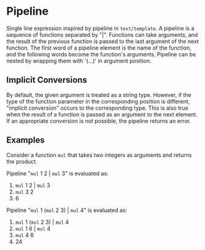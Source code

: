 # Pipeline

Single line expression inspired by pipeline in `text/template`. A pipeline is a sequence of functions separated by "|". Functions can take arguments, and the result of the previous function is passed to the last argument of the next function. The first word of a pipeline element is the name of the function, and the following words become the function's arguments. Pipeline can be nested by wrapping them with '(...)' in argument position.

## Implicit Conversions

By default, the given argument is treated as a string type. However, if the type of the function parameter in the corresponding position is different, "implicit conversion" occurs to the corresponding type. This is also true when the result of a function is passed as an argument to the next element. If an appropriate conversion is not possible, the pipeline returns an error.

## Examples

Consider a function `mul` that takes two integers as arguments and returns the product.

Pipeline "`mul` 1 2 \| `mul` 3" is evaluated as:
1. `mul` 1 2 | `mul` 3
2. `mul` 3 2
3. 6

Pipeline "`mul` 1 (`mul` 2 3) | `mul` 4" is evaluated as:
1. `mul` 1 (`mul` 2 3) | `mul` 4
2. `mul` 1 6 | `mul` 4
3. `mul` 4 6
4. 24

